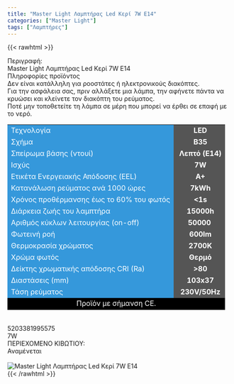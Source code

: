 ```yaml
---
title: "Master Light Λαμπτήρας Led Κερί 7W E14"
categories: ["Master Light"]
tags: ["Λαμπτήρες"]
---
```

{{< rawhtml >}}

<div class="sload393"><div class="product"><div id="sistatika">Περιγραφή:</div><div class="alltext">Master Light Λαμπτήρας Led Κερί 7W E14</div><div id="loipa">Πληροφορίες προϊόντος</div><div class="alltext">Δεν είναι κατάλληλη για ροοστάτες ή ηλεκτρονικούς διακόπτες.<br>Για την ασφάλεια σας, πριν αλλάξετε μια λάμπα, την αφήνετε πάντα να κρυώσει και κλείνετε τον διακόπτη του ρεύματος.<br>Ποτέ μην τοποθετείτε τη λάμπα σε μέρη που μπορεί να έρθει σε επαφή με το νερό.</div><div class="tabout"><table id="diatable"><tbody><tr><td style="background-color:#3598db"><span style="color:#fff">Τεχνολογία</span></td><td style="background-color:#555;text-align:center"><strong><span style="color:#fff">&nbsp;LED</span></strong></td></tr><tr><td style="background-color:#3598db"><span style="color:#fff">Σχήμα</span></td><td style="text-align:center;background-color:#555"><strong><span style="color:#fff">&nbsp;B35</span></strong></td></tr><tr><td style="background-color:#3598db"><span style="color:#fff">Σπείρωμα βάσης (ντουί)</span></td><td style="text-align:center;background-color:#555"><strong><span style="color:#fff">&nbsp;Λεπτό (E14)</span></strong></td></tr><tr><td style="background-color:#3598db"><span style="color:#fff">Ισχύς</span></td><td style="text-align:center;background-color:#555"><strong><span style="color:#fff">&nbsp;7W</span></strong></td></tr><tr><td style="background-color:#3598db"><span style="color:#fff">Ετικέτα Ενεργειακής Απόδοσης (EEL)</span></td><td style="text-align:center;background-color:#555"><strong><span style="color:#fff">&nbsp;A+</span></strong></td></tr><tr><td style="background-color:#3598db"><span style="color:#fff">Κατανάλωση ρεύματος ανά 1000 ώρες</span></td><td style="text-align:center;background-color:#555"><strong><span style="color:#fff">&nbsp;7kWh</span></strong></td></tr><tr><td style="background-color:#3598db"><span style="color:#fff">Χρόνος προθέρμανσης έως το 60% του φωτός</span></td><td style="text-align:center;background-color:#555"><strong><span style="color:#fff">&nbsp;&lt;1s</span></strong></td></tr><tr><td style="background-color:#3598db"><span style="color:#fff">Διάρκεια ζωής του λαμπτήρα</span></td><td style="text-align:center;background-color:#555"><strong><span style="color:#fff">&nbsp;15000h</span></strong></td></tr><tr><td style="background-color:#3598db"><span style="color:#fff">Αριθμός κύκλων λειτουργίας (on-off)</span></td><td style="text-align:center;background-color:#555"><strong><span style="color:#fff">50000</span></strong></td></tr><tr><td style="background-color:#3598db"><span style="color:#fff">Φωτεινή ροή</span></td><td style="text-align:center;background-color:#555"><strong><span style="color:#fff">&nbsp;600lm</span></strong></td></tr><tr><td style="background-color:#3598db"><span style="color:#fff">Θερμοκρασία χρώματος</span></td><td style="text-align:center;background-color:#555"><strong><span style="color:#fff">&nbsp;2700K</span></strong></td></tr><tr><td style="background-color:#3598db"><span style="color:#fff">Χρώμα φωτός</span></td><td style="text-align:center;background-color:#555"><strong><span style="color:#fff">&nbsp;Θερμό</span></strong></td></tr><tr><td style="background-color:#3598db"><span style="color:#fff">Δείκτης χρωματικής απόδοσης CRI (Ra)</span></td><td style="text-align:center;background-color:#555"><strong><span style="color:#fff">&nbsp;&gt;80</span></strong></td></tr><tr><td style="background-color:#3598db"><span style="color:#fff">Διαστάσεις (mm)</span></td><td style="text-align:center;background-color:#555"><strong><span style="color:#fff">&nbsp;103x37</span></strong></td></tr><tr><td style="background-color:#3598db"><span style="color:#fff">Τάση ρεύματος</span></td><td style="text-align:center;background-color:#555"><strong><span style="color:#fff">&nbsp;230V/50Hz</span></strong></td></tr><tr><td style="background-color:#000;text-align:center" colspan="2"><span style="color:#fff">Προϊόν με σήμανση CE.</span></td></tr></tbody></table></div><br><div id="barcode"><div id="barimage1"></div><span id="bartext">5203381995575</span></div><div id="varos"><div id="powerimage"></div><span id="varostext">7W</span></div><div id="kivotio">ΠΕΡΙΕΧΟΜΕΝΟ ΚΙΒΩΤΙΟΥ:&nbsp;<br>Αναμένεται</div><br><div class="pimg"><img title="Master Light Λαμπτήρας Led Κερί 7W E14" src="/media/images/master-light-lampthras-led-keri-7w-e14.jpg" alt="Master Light Λαμπτήρας Led Κερί 7W E14"></div></div></div>
{{< /rawhtml >}}


